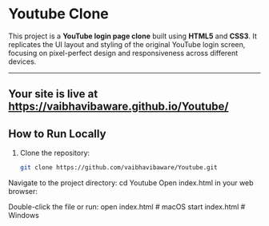 # Youtube Clone

This project is a **YouTube login page clone** built using **HTML5** and **CSS3**. It replicates the UI layout and styling of the original YouTube login screen, focusing on pixel-perfect design and responsiveness across different devices.

---

Your site is live at https://vaibhavibaware.github.io/Youtube/
---

## How to Run Locally

1. Clone the repository:
   ```bash
   git clone https://github.com/vaibhavibaware/Youtube.git
Navigate to the project directory:
cd Youtube
Open index.html in your web browser:

Double-click the file or run:
open index.html   # macOS
start index.html  # Windows
